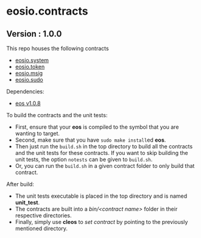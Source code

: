 # eosio.contracts

## Version : 1.0.0

This repo houses the following contracts
   * [eosio.system](https://github.com/eosio/eosio.contracts/tree/master/eosio.system)
   * [eosio.token](https://github.com/eosio/eosio.contracts/tree/master/eosio.token)
   * [eosio.msig](https://github.com/eosio/eosio.contracts/tree/master/eosio.msig)
   * [eosio.sudo](https://github.com/eosio/eosio.contracts/tree/master/eosio.sudo)

Dependencies:
* [eos v1.0.8](https://github.com/eosio/eos/tree/v1.0.8)

To build the contracts and the unit tests:
* First, ensure that your __eos__ is compiled to the symbol that you are wanting to target.
* Second, make sure that you have ```sudo make install```ed __eos__.
* Then just run the ```build.sh``` in the top directory to build all the contracts and the unit tests for these contracts. If you want to skip building the unit tests, the option ```notests``` can be given to ```build.sh```.
* Or, you can run the ```build.sh``` in a given contract folder to only build that contract.

After build:
* The unit tests executable is placed in the top directory and is named __unit_test__.
* The contracts are built into a _bin/\<contract name\>_ folder in their respective directories.
* Finally, simply use __cleos__ to _set contract_ by pointing to the previously mentioned directory.

